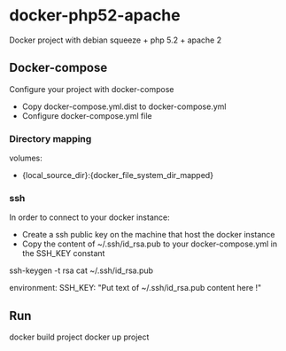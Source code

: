 # docker-php52-apache #
Docker project with debian squeeze + php 5.2 + apache 2

## Docker-compose ##
Configure your project with docker-compose
- Copy docker-compose.yml.dist to docker-compose.yml
- Configure docker-compose.yml file

### Directory mapping ###
volumes:
  - {local_source_dir}:{docker_file_system_dir_mapped}

### ssh ###
In order to connect to your docker instance:
- Create a ssh public key on the machine that host the docker instance
- Copy the content of ~/.ssh/id_rsa.pub to your docker-compose.yml in the SSH_KEY constant

ssh-keygen -t rsa
cat ~/.ssh/id_rsa.pub

environment:
  SSH_KEY: "Put text of ~/.ssh/id_rsa.pub content here !"

## Run ##

docker build project
docker up project
